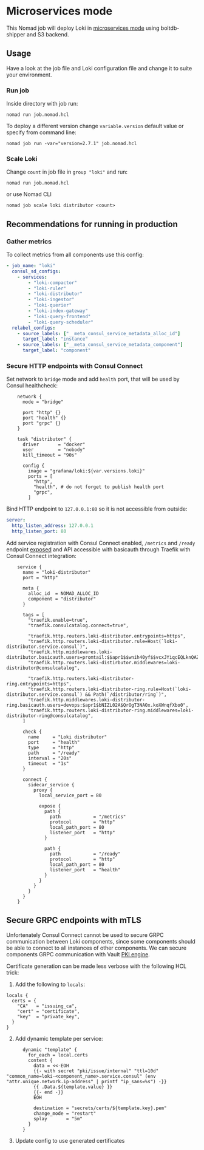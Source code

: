 # Microservices mode

This Nomad job will deploy Loki in
[microservices mode](https://grafana.com/docs/loki/latest/fundamentals/architecture/deployment-modes/#microservices-mode)
using boltdb-shipper and S3 backend.

## Usage

Have a look at the job file and Loki configuration file and change it to suite
your environment.

### Run job

Inside directory with job run:

```shell
nomad run job.nomad.hcl
```

To deploy a different version change `variable.version` default value or
specify from command line:

```shell
nomad job run -var="version=2.7.1" job.nomad.hcl
```

### Scale Loki

Change `count` in job file in `group "loki"` and run:

```shell
nomad run job.nomad.hcl
```

or use Nomad CLI

```shell
nomad job scale loki distributor <count>
```

## Recommendations for running in production

### Gather metrics

To collect metrics from all components use this config:

```yaml
- job_name: "loki"
  consul_sd_configs:
    - services:
        - "loki-compactor"
        - "loki-ruler"
        - "loki-distributor"
        - "loki-ingestor"
        - "loki-querier"
        - "loki-index-gateway"
        - "loki-query-frontend"
        - "loki-query-scheduler"
  relabel_configs:
    - source_labels: ["__meta_consul_service_metadata_alloc_id"]
      target_label: "instance"
    - source_labels: ["__meta_consul_service_metadata_component"]
      target_label: "component"
```

### Secure HTTP endpoints with Consul Connect

Set network to `bridge` mode and add `health` port, that will be used by Consul
healthcheck:

```hcl
    network {
      mode = "bridge"

      port "http" {}
      port "health" {}
      port "grpc" {}
    }
```

```hcl
    task "distributor" {
      driver       = "docker"
      user         = "nobody"
      kill_timeout = "90s"

      config {
        image = "grafana/loki:${var.versions.loki}"
        ports = [
          "http",
          "health", # do not forget to publish health port
          "grpc",
        ]
```

Bind HTTP endpoint to `127.0.0.1:80` so it is not accessible from outside:

```yml
server:
  http_listen_address: 127.0.0.1
  http_listen_port: 80
```

Add service registration with Consul Connect enabled, `/metrics` and `/ready`
endpoint [exposed](https://www.nomadproject.io/docs/job-specification/expose)
and API accessible with basicauth through Traefik with Consul Connect
integration:

```hcl
    service {
      name = "loki-distributor"
      port = "http"

      meta {
        alloc_id  = NOMAD_ALLOC_ID
        component = "distributor"
      }

      tags = [
        "traefik.enable=true",
        "traefik.consulcatalog.connect=true",

        "traefik.http.routers.loki-distributor.entrypoints=https",
        "traefik.http.routers.loki-distributor.rule=Host(`loki-distributor.service.consul`)",
        "traefik.http.middlewares.loki-distributor.basicauth.users=promtail:$$apr1$$wnih40yf$$vcxJYiqcEQLknQAZcpy/I1",
        "traefik.http.routers.loki-distirbutor.middlewares=loki-distributor@consulcatalog",

        "traefik.http.routers.loki-distributor-ring.entrypoints=https",
        "traefik.http.routers.loki-distributor-ring.rule=Host(`loki-distributor.service.consul`) && Path(`/distributor/ring`)",
        "traefik.http.middlewares.loki-distributor-ring.basicauth.users=devops:$apr1$bNIZL02A$QrOgT3NAOx.koXWnqfXbo0",
        "traefik.http.routers.loki-distributor-ring.middlewares=loki-distributor-ring@consulcatalog",
      ]

      check {
        name     = "Loki distributor"
        port     = "health"
        type     = "http"
        path     = "/ready"
        interval = "20s"
        timeout  = "1s"
      }

      connect {
        sidecar_service {
          proxy {
            local_service_port = 80

            expose {
              path {
                path            = "/metrics"
                protocol        = "http"
                local_path_port = 80
                listener_port   = "http"
              }

              path {
                path            = "/ready"
                protocol        = "http"
                local_path_port = 80
                listener_port   = "health"
              }
            }
          }
        }
      }
    }
```

## Secure GRPC endpoints with mTLS

Unfortenately Consul Connect cannot be used to secure GRPC communication between
Loki components, since some components should be able to connect to all
instances of other components. We can secure components GRPC communication with
Vault [PKI engine](https://www.vaultproject.io/docs/secrets/pki).

Certificate generation can be made less verbose with the following HCL trick:

1. Add the following to `locals`:

```hcl
locals {
  certs = {
    "CA"   = "issuing_ca",
    "cert" = "certificate",
    "key"  = "private_key",
  }
}
```

2. Add dynamic template per service:

```hcl
      dynamic "template" {
        for_each = local.certs
        content {
          data = <<-EOH
          {{- with secret "pki/issue/internal" "ttl=10d" "common_name=loki-<component_name>.service.consul" (env "attr.unique.network.ip-address" | printf "ip_sans=%s") -}}
          {{ .Data.${template.value} }}
          {{- end -}}
          EOH

          destination = "secrets/certs/${template.key}.pem"
          change_mode = "restart"
          splay       = "5m"
        }
      }
```

3. Update config to use generated certificates
